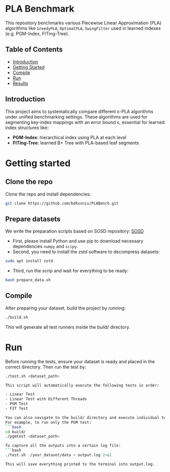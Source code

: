 # PLA Benchmark

This repository benchmarks various Piecewise Linear Approximation (PLA) algorithms like `GreedyPLA`, `OptimalPLA`, `SwingFilter` used in learned indexes (e.g. PGM-Index, FITing-Tree).
## Table of Contents

- [Introduction](#-introduction)
- [Getting Started](#-getting-started)
- [Compile](#️-Compile)
- [Run](#-Run)
- [Results](#-results)

## Introduction

This project aims to systematically compare different ε-PLA algorithms under unified benchmarking settings. These algorithms are used for segmenting key-index mappings with an error bound ε, essential for learned index structures like:
- **PGM-Index**: hierarchical index using PLA at each level
- **FITing-Tree**: learned B+ Tree with PLA-based leaf segments

# Getting started
## Clone the repo
Clone the repo and install dependencies:
```bash
git clone https://github.com/bdhxxnix/PLABench.git
```

## Prepare datasets
We write the preparation scripts based on SOSD repository: [SOSD](https://github.com/learnedsystems/SOSD)
- First, please install Python and use pip to download necessary dependencies `numpy` and `scipy`.
- Second, you need to install the zstd software to decompress datasets:
```bash
sudo apt install zstd
```
- Third, run the scrip and wait for everything to be ready:
```bash
bash prepare_data.sh
```

## Compile

After preparing your dataset, build the project by running:

```bash
./build.sh
```
This will generate all test runners inside the build/ directory.


# Run
Before running the tests, ensure your dataset is ready and placed in the correct directory.
Then run the test by:
```bash
./test.sh <dataset_path>

This script will automatically execute the following tests in order:

- Linear Test
- Linear Test with Different Threads
- PGM Test
- FIT Test

You can also navigate to the build/ directory and execute individual test runners manually.
For example, to run only the PGM test:
```bash
cd build/
./pgmtest <dataset_path>

To capture all the outputs into a certain log file:
```bash
./test.sh ./your_dataset/data > output.log 2>&1

This will save everything printed to the terminal into output.log.
